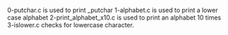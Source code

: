 0-putchar.c is used to print _putchar
1-alphabet.c is used to print a lower case alphabet
2-print_alphabet_x10.c is used to print an alphabet 10 times
3-islower.c checks for lowercase character.
